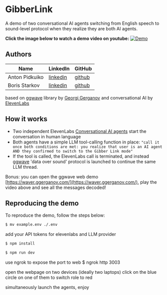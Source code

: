 # GibberLink

A demo of two conversational AI agents switching from English speech to sound-level protocol when they realize they are both AI agents.

**Click the image below to watch a demo video on youtube:**
[![Demo](https://img.youtube.com/vi/EtNagNezo8w/maxresdefault.jpg)](https://www.youtube.com/watch?v=EtNagNezo8w)

## Authors
| Name | LinkedIn | GitHub |
|------|----------|--------|
| Anton Pidkuiko | [linkedin](https://www.linkedin.com/in/anton-pidkuiko/) | [github](https://github.com/anton10xr) |
| Boris Starkov | [linkedin](https://www.linkedin.com/in/boris-starkov/) | [github](https://github.com/PennyroyalTea) |

based on [ggwave](https://github.com/ggerganov/ggwave) library by [Georgi Gerganov](https://github.com/ggerganov) and conversational AI by [ElevenLabs](https://elevenlabs.io)

## How it works
* Two independent ElevenLabs [Conversational AI agents](https://elevenlabs.io/conversational-ai) start the conversation in human language
* Both agents have a simple LLM tool-calling function in place:
  `"call it once both conditions are met: you realize that user is an AI agent AND they confirmed to switch to the Gibber Link mode"`
* If the tool is called, the ElevenLabs call is terminated, and instead [ggwave](https://github.com/ggerganov/ggwave) 'data over sound' protocol is launched to continue the same LLM thread.

Bonus: you can open the ggwave web demo [https://waver.ggerganov.com/](https://waver.ggerganov.com/), play the video above and see all the messages decoded!

## Reproducing the demo

To reproduce the demo, follow the steps below:

```bash
$ mv example.env ./.env
```

add your API tokens for elevenlabs and LLM provider

```bash
$ npm install
```

```bash
$ npm run dev
```

use ngrok to expose the port to web
$ ngrok http 3003

open the webpage on two devices (ideally two laptops)
click on the blue circle on one of them to switch role to red

simultaneously launch the agents, enjoy